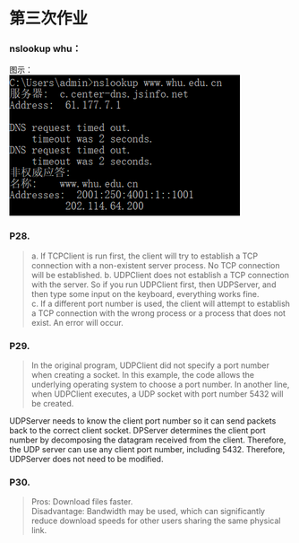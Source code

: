 # 第三次作业
### nslookup whu： 
图示：  
![nslookup](https://github.com/2017302580038/network/blob/master/picture/nslookup.png)  
### P28.  
> a. If TCPClient is run first, the client will try to establish a TCP connection with a non-existent server process. No TCP connection will be established.
> b. UDPClient does not establish a TCP connection with the server. So if you run UDPClient first, then UDPServer, and then type some input on the keyboard, everything works fine.  
> c. If a different port number is used, the client will attempt to establish a TCP connection with the wrong process or a process that does not exist. An error will occur.  
### P29.  
> In the original program, UDPClient did not specify a port number when creating a socket. In this example, the code allows the underlying operating system to choose a port number. In another line, when UDPClient executes, a UDP socket with port number 5432 will be created.

UDPServer needs to know the client port number so it can send packets back to the correct client socket. DPServer determines the client port number by decomposing the datagram received from the client. Therefore, the UDP server can use any client port number, including 5432. Therefore, UDPServer does not need to be modified.  
### P30.  
> Pros: Download files faster.  
> Disadvantage: Bandwidth may be used, which can significantly reduce download speeds for other users sharing the same physical link.   